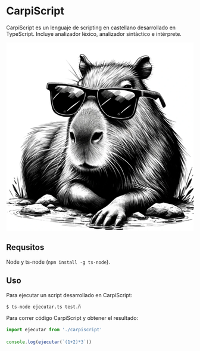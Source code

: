 # CarpiScript

CarpiScript es un lenguaje de scripting en castellano desarrollado en TypeScript. Incluye analizador léxico, analizador sintáctico e intérprete.

![Carpincho Canchero](https://raw.githubusercontent.com/LeandroBarone/carpiscript/main/carpincho.png)

## Requsitos

Node y ts-node (`npm install -g ts-node`).

## Uso

Para ejecutar un script desarrollado en CarpiScript:

```shell
$ ts-node ejecutar.ts test.ñ
```

Para correr código CarpiScript y obtener el resultado:

```ts
import ejecutar from './carpiscript'

console.log(ejecutar(`(1+2)*3`))
```
